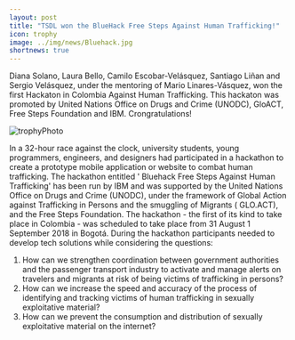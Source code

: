 ```yaml
---
layout: post
title: "TSDL won the BlueHack Free Steps Against Human Trafficking!"
icon: trophy
image: ../img/news/Bluehack.jpg
shortnews: true
---
```


Diana Solano, Laura Bello, Camilo Escobar-Velásquez, Santiago Liñan and Sergio Velásquez, under the mentoring of Mario Linares-Vásquez, won the first Hackaton in Colombia Against Human Trafficking. This hackaton was promoted by United Nations Office on Drugs and Crime (UNODC), GloACT, Free Steps Foundation and IBM. Crongratulations!

![trophyPhoto](../../../../img/news/BluehackTSDL.jpeg)

In a 32-hour race against the clock, university students, young programmers, engineers, and designers had participated in a hackathon to create a prototype mobile application or website to combat human trafficking. The hackathon entitled ' Bluehack Free Steps Against Human Trafficking' has been run by IBM and was supported by the United Nations Office on Drugs and Crime (UNODC), under the framework of  Global Action against Trafficking in Persons and the smuggling of Migrants ( GLO.ACT), and the Free Steps Foundation. The hackathon - the first of its kind to take place in Colombia - was scheduled to take place from 31 August 1 September 2018 in Bogotá. During the hackathon participants needed to develop tech solutions while considering the questions:

1. How  can we  strengthen coordination between government authorities and the passenger  transport industry to activate and manage alerts on travelers and migrants at risk of being victims of trafficking in persons?
2. How can we increase the speed and accuracy of the process of identifying and tracking victims of human trafficking in sexually exploitative material?
3. How can we prevent the consumption and distribution of sexually exploitative material on the internet?
